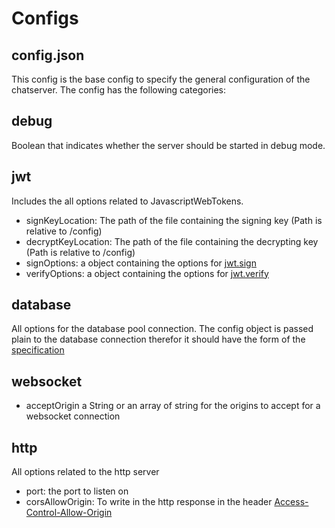 # Configs
## config.json
This config is the base config to specify the general configuration of the chatserver.
The config has the following categories:
## debug
Boolean that indicates whether the server should be started in debug mode.
## jwt
Includes the all options related to JavascriptWebTokens.

- signKeyLocation: The path of the file containing the signing key (Path is relative to /config)
- decryptKeyLocation: The path of the file containing the decrypting key (Path is relative to /config)
- signOptions: a object containing the options for [jwt.sign](https://github.com/auth0/node-jsonwebtoken#jwtsignpayload-secretorprivatekey-options-callback)
- verifyOptions: a object containing the options for [jwt.verify](https://github.com/auth0/node-jsonwebtoken#jwtverifytoken-secretorpublickey-options-callback)


## database
All options for the database pool connection.
The config object is passed plain to the database connection therefor it should have the form of the [specification](https://github.com/mysqljs/mysql#pool-options)

## websocket

- acceptOrigin a String or an array of string for the origins to accept for a websocket connection
## http
All options related to the http server

- port: the port to listen on
- corsAllowOrigin: To write in the http response in the header [Access-Control-Allow-Origin](https://developer.mozilla.org/en-US/docs/Web/HTTP/Headers/Access-Control-Allow-Origin)
